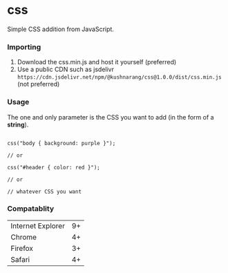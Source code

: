 # css
Simple CSS addition from JavaScript.

### Importing

1. Download the css.min.js and host it yourself (preferred)
2. Use a public CDN such as jsdelivr ``` https://cdn.jsdelivr.net/npm/@kushnarang/css@1.0.0/dist/css.min.js ``` (not preferred)


### Usage
The one and only parameter is the CSS you want to add (in the form of a **string**). 

```

css("body { background: purple }");

// or

css("#header { color: red }");

// or

// whatever CSS you want

```

### Compatablity

|||
|--|--|
|Internet Explorer|9+|
|Chrome|4+|
|Firefox|3+|
|Safari|4+|
